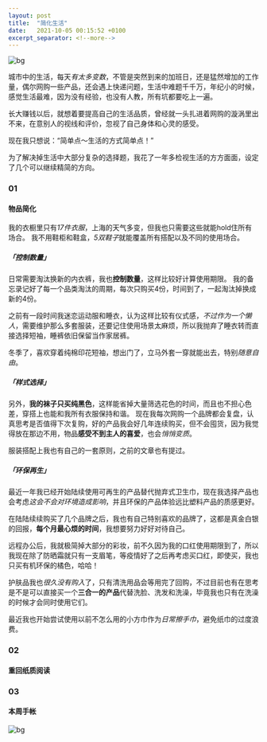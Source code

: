 ```yaml
---
layout: post
title:  "简化生活"
date:   2021-10-05 00:15:52 +0100
excerpt_separator: <!--more-->
---
```

![bg](https://blog.dosth.cool/assets/img/10.png)

<!--more-->

城市中的生活，每天*有太多变数*，不管是突然到来的加班日，还是猛然增加的工作量，偶尔网购一些产品，还会遇上快递问题，生活中难题千千万，年纪小的时候，感觉生活最难，因为没有经验，也没有人教，所有坑都要吃上一遍。

长大赚钱以后，就想着要提高自己的生活品质，曾经就一头扎进着网购的漩涡里出不来，在意别人的视线和评价，忽视了自己身体和心灵的感受。

现在我只想说：“简单点～生活的方式简单点！”

为了解决掉生活中大部分复杂的选择题，我花了一年多检视生活的方方面面，设定了几个可以继续精简的方向。

### 01

#### 物品简化

我的衣橱里只有*17件衣服*，上海的天气多变，但我也只需要这些就能hold住所有场合。
我不用鞋柜和鞋盒，*5双鞋子*就能覆盖所有搭配以及不同的使用场合。


##### 「控制数量」

日常需要淘汰换新的内衣裤，我也**控制数量**，这样比较好计算使用期限。
我的备忘录记好了每一个品类淘汰的周期，每次只购买4份，时间到了，一起淘汰掉换成新的4份。

之前有一段时间我迷恋运动服和睡衣，认为这样比较有仪式感，*不过作为一个懒人*，需要维护那么多套服装，还要记住使用场景太麻烦，所以我抛弃了睡衣转而直接选择短袖，睡裤依旧保留当作家居裤。

冬季了，喜欢穿着纯棉印花短袖，想出门了，立马外套一穿就能出去，特别*随意自由*。

##### 「样式选择」

另外，**我的袜子只买纯黑色**，这样能省掉大量筛选花色的时间，而且也不担心色差，穿搭上也能和我所有衣服保持和谐。
现在我每次网购一个品牌都会复盘，认真思考是否值得下次复购，好的产品我会好几年连续购买，但不会囤货，因为我觉得放在那边不用，物品**感受不到主人的喜爱**，也会*悄悄变质*。

服装搭配上我也有自己的一套原则，之前的文章也有提过。

##### 「环保再生」

最近一年我已经开始陆续使用可再生的产品替代抛弃式卫生巾，现在我选择产品也会考虑*这会不会对环境造成影响*，并且环保的产品体验远比塑料产品的质感更好。

在陆陆续续购买了几个品牌之后，我也有自己特别喜欢的品牌了，这都是真金白银的回报，**每个月最心烦的时间**，我想要努力好好对待自己。

远程办公后，我就极简掉大部分的彩妆，前不久因为我的口红使用期限到了，所以我现在除了防晒霜就只有一支眉笔，等疫情好了之后再考虑买口红，即使买，我也只买有机环保的橘色，哈哈！

护肤品我也*很久没有购入*了，只有清洗用品会等用完了回购，不过目前也有在思考是不是可以直接买一个**三合一的产品**代替洗脸、洗发和洗澡，毕竟我也只有在洗澡的时候才会同时使用它们。

最近我也开始尝试使用以前不怎么用的小方巾作为*日常擦手巾*，避免纸巾的过度浪费。

### 02

#### 重回纸质阅读

### 03

#### 本周手帐


![bg](https://blog.dosth.cool/assets/img/end.png)
